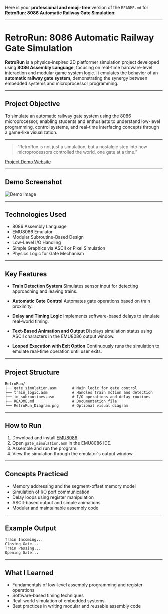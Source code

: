 Here is your **professional and emoji-free** version of the `README.md` for **RetroRun: 8086 Automatic Railway Gate Simulation**:

---

# RetroRun: 8086 Automatic Railway Gate Simulation

**RetroRun** is a physics-inspired 2D platformer simulation project developed using **8086 Assembly Language**, focusing on real-time hardware-level interaction and modular game system logic. It emulates the behavior of an **automatic railway gate system**, demonstrating the synergy between embedded systems and microprocessor programming.

---

## Project Objective

To simulate an automatic railway gate system using the 8086 microprocessor, enabling students and enthusiasts to understand low-level programming, control systems, and real-time interfacing concepts through a game-like visualization.

---

> “RetroRun is not just a simulation, but a nostalgic step into how microprocessors controlled the world, one gate at a time.”

[Project Demo Website](https://arun-r-007.github.io/RetroRun-8086-RailwayGate/)

---

## Demo Screenshot

![Demo Image](https://github.com/user-attachments/assets/d195dcde-4a43-48d4-856a-0754400ee482)

---

## Technologies Used

* 8086 Assembly Language
* EMU8086 Emulator
* Modular Subroutine-Based Design
* Low-Level I/O Handling
* Simple Graphics via ASCII or Pixel Simulation
* Physics Logic for Gate Mechanism

---

## Key Features

* **Train Detection System**
  Simulates sensor input for detecting approaching and leaving trains.

* **Automatic Gate Control**
  Automates gate operations based on train proximity.

* **Delay and Timing Logic**
  Implements software-based delays to simulate real-world timing.

* **Text-Based Animation and Output**
  Displays simulation status using ASCII characters in the EMU8086 output window.

* **Looped Execution with Exit Option**
  Continuously runs the simulation to emulate real-time operation until user exits.

---

## Project Structure

```
RetroRun/
├── gate_simulation.asm       # Main logic for gate control
├── train_logic.asm           # Handles train motion and detection
├── io_subroutines.asm        # I/O operations and delay routines
├── README.md                 # Documentation file
└── RetroRun_Diagram.png      # Optional visual diagram
```

---

## How to Run

1. Download and install [EMU8086](https://emu8086-microprocessor-emulator.software.informer.com/).
2. Open `gate_simulation.asm` in the EMU8086 IDE.
3. Assemble and run the program.
4. View the simulation through the emulator's output window.

---

## Concepts Practiced

* Memory addressing and the segment-offset memory model
* Simulation of I/O port communication
* Delay loops using register manipulation
* ASCII-based output and simple animations
* Modular and maintainable assembly code

---

## Example Output

```
Train Incoming...
Closing Gate...
Train Passing...
Opening Gate...
```

---

## What I Learned

* Fundamentals of low-level assembly programming and register operations
* Software-based timing techniques
* Real-world simulation of embedded systems
* Best practices in writing modular and reusable assembly code
